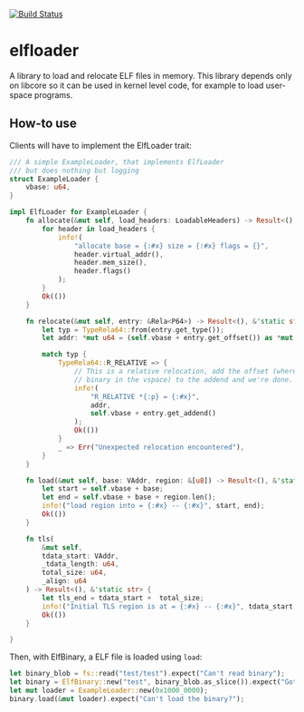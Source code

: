 [![Build Status](https://travis-ci.org/gz/rust-elfloader.svg?branch=master)](https://travis-ci.org/gz/rust-elfloader)

# elfloader

A library to load and relocate ELF files in memory. This library depends only on
libcore so it can be used in kernel level code, for example to
load user-space programs.

## How-to use

Clients will have to implement the ElfLoader trait:

```rust
/// A simple ExampleLoader, that implements ElfLoader
/// but does nothing but logging
struct ExampleLoader {
    vbase: u64,
}

impl ElfLoader for ExampleLoader {
    fn allocate(&mut self, load_headers: LoadableHeaders) -> Result<(), &'static str> {
        for header in load_headers {
            info!(
                "allocate base = {:#x} size = {:#x} flags = {}",
                header.virtual_addr(),
                header.mem_size(),
                header.flags()
            );
        }
        Ok(())
    }

    fn relocate(&mut self, entry: &Rela<P64>) -> Result<(), &'static str> {
        let typ = TypeRela64::from(entry.get_type());
        let addr: *mut u64 = (self.vbase + entry.get_offset()) as *mut u64;

        match typ {
            TypeRela64::R_RELATIVE => {
                // This is a relative relocation, add the offset (where we put our
                // binary in the vspace) to the addend and we're done.
                info!(
                    "R_RELATIVE *{:p} = {:#x}",
                    addr,
                    self.vbase + entry.get_addend()
                );
                Ok(())
            }
            _ => Err("Unexpected relocation encountered"),
        }
    }

    fn load(&mut self, base: VAddr, region: &[u8]) -> Result<(), &'static str> {
        let start = self.vbase + base;
        let end = self.vbase + base + region.len();
        info!("load region into = {:#x} -- {:#x}", start, end);
        Ok(())
    }

    fn tls(
        &mut self,
        tdata_start: VAddr,
        _tdata_length: u64,
        total_size: u64,
        _align: u64
    ) -> Result<(), &'static str> {
        let tls_end = tdata_start +  total_size;
        info!("Initial TLS region is at = {:#x} -- {:#x}", tdata_start, tls_end);
        Ok(())
    }

}
```

Then, with ElfBinary, a ELF file is loaded using `load`:

```rust
let binary_blob = fs::read("test/test").expect("Can't read binary");
let binary = ElfBinary::new("test", binary_blob.as_slice()).expect("Got proper ELF file");
let mut loader = ExampleLoader::new(0x1000_0000);
binary.load(&mut loader).expect("Can't load the binary?");
```
